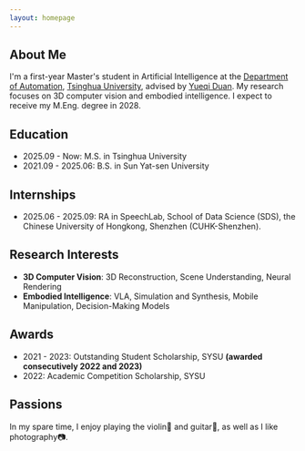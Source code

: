 ```yaml
---
layout: homepage
---
```


## About Me

I'm a first-year Master's student in Artificial Intelligence at the [Department of Automation](https://www.au.tsinghua.edu.cn/index.htm), [Tsinghua University](https://www.tsinghua.edu.cn), advised by [Yueqi Duan](https://duanyueqi.github.io). My research focuses on 3D computer vision and embodied intelligence. I expect to receive my M.Eng. degree in 2028. 


## Education

- 2025.09 - Now: M.S. in Tsinghua University
- 2021.09 - 2025.06: B.S. in Sun Yat-sen University



## Internships

- 2025.06 - 2025.09: RA in SpeechLab, School of Data Science (SDS), the Chinese University of Hongkong, Shenzhen (CUHK-Shenzhen).

## Research Interests
- **3D Computer Vision**: 3D Reconstruction, Scene Understanding, Neural Rendering
- **Embodied Intelligence**: VLA, Simulation and Synthesis, Mobile Manipulation, Decision-Making Models

<!-- ## News -->

## Awards

- 2021 - 2023: Outstanding Student Scholarship, SYSU **(awarded consecutively 2022 and 2023)**
- 2022: Academic Competition Scholarship, SYSU

## Passions

In my spare time, I enjoy playing the violin🎻 and guitar🎸, as well as I like photography📷.

